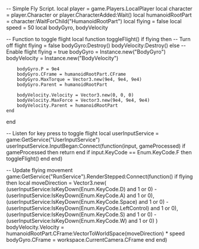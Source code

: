 -- Simple Fly Script.
local player = game.Players.LocalPlayer
local character = player.Character or player.CharacterAdded:Wait()
local humanoidRootPart = character:WaitForChild("HumanoidRootPart")
local flying = false
local speed = 50
local bodyGyro, bodyVelocity

-- Function to toggle flight
local function toggleFlight()
    if flying then
        -- Turn off flight
        flying = false
        bodyGyro:Destroy()
        bodyVelocity:Destroy()
    else
        -- Enable flight
        flying = true
        bodyGyro = Instance.new("BodyGyro")
        bodyVelocity = Instance.new("BodyVelocity")

        bodyGyro.P = 9e4
        bodyGyro.CFrame = humanoidRootPart.CFrame
        bodyGyro.MaxTorque = Vector3.new(9e4, 9e4, 9e4)
        bodyGyro.Parent = humanoidRootPart

        bodyVelocity.Velocity = Vector3.new(0, 0, 0)
        bodyVelocity.MaxForce = Vector3.new(9e4, 9e4, 9e4)
        bodyVelocity.Parent = humanoidRootPart
    end
end

-- Listen for key press to toggle flight
local userInputService = game:GetService("UserInputService")
userInputService.InputBegan:Connect(function(input, gameProcessed)
    if gameProcessed then return end
    if input.KeyCode == Enum.KeyCode.F then
        toggleFlight()
    end
end)

-- Update flying movement
game:GetService("RunService").RenderStepped:Connect(function()
    if flying then
        local moveDirection = Vector3.new(
            (userInputService:IsKeyDown(Enum.KeyCode.D) and 1 or 0) - (userInputService:IsKeyDown(Enum.KeyCode.A) and 1 or 0),
            (userInputService:IsKeyDown(Enum.KeyCode.Space) and 1 or 0) - (userInputService:IsKeyDown(Enum.KeyCode.LeftControl) and 1 or 0),
            (userInputService:IsKeyDown(Enum.KeyCode.S) and 1 or 0) - (userInputService:IsKeyDown(Enum.KeyCode.W) and 1 or 0)
        )
        bodyVelocity.Velocity = humanoidRootPart.CFrame:VectorToWorldSpace(moveDirection) * speed
        bodyGyro.CFrame = workspace.CurrentCamera.CFrame
    end
end)

